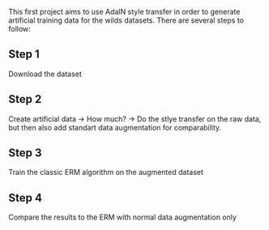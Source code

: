 This first project aims to use AdaIN style transfer in order to generate artificial training data for the wilds datasets.
There are several steps to follow:

## Step 1
Download the dataset

## Step 2
Create artificial data
-> How much?
-> Do the stlye transfer on the raw data, but then also add standart data augmentation for comparability.

## Step 3
Train the classic ERM algorithm on the augmented dataset

## Step 4
Compare the results to the ERM with normal data augmentation only
